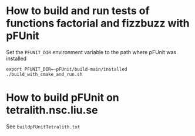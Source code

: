 # How to build and run tests of functions factorial and fizzbuzz with pFUnit

Set the `PFUNIT_DIR` environment variable to the path where pFUnit was installed
```
export PFUNIT_DIR=~pFUnit/build-main/installed
./build_with_cmake_and_run.sh
```

# How to build pFUnit on tetralith.nsc.liu.se
See `buildpFUnitTetralith.txt`
